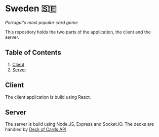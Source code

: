 # Sweden 🇸🇪
*Portugal's most popular card game*

This repository holds the two parts of the application, the client and the server. 

## Table of Contents

  1. [Client](#client)
  1. [Server](#server)

## Client
The client application is build using React. 

## Server
The server is build using Node.JS, Express and Socket.IO. 
The decks are handled by [Deck of Cards API](https://deckofcardsapi.com/).

